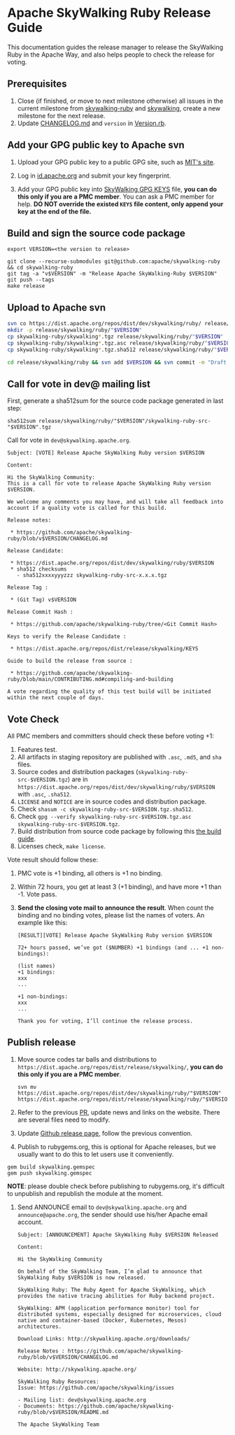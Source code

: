 # Apache SkyWalking Ruby Release Guide

This documentation guides the release manager to release the SkyWalking Ruby in the Apache Way, and also helps people to check the release for voting.

## Prerequisites

1. Close (if finished, or move to next milestone otherwise) all issues in the current milestone from [skywalking-ruby](https://github.com/apache/skywalking-ruby/milestones) and [skywalking](https://github.com/apache/skywalking/milestones), create a new milestone for the next release.
1. Update [CHANGELOG.md](../../../CHANGELOG.md) and `version` in [Version.rb](../../../lib/skywalking/version.rb).


## Add your GPG public key to Apache svn

1. Upload your GPG public key to a public GPG site, such as [MIT's site](http://pgp.mit.edu:11371/).

1. Log in [id.apache.org](https://id.apache.org/) and submit your key fingerprint.

1. Add your GPG public key into [SkyWalking GPG KEYS](https://dist.apache.org/repos/dist/release/skywalking/KEYS) file, **you can do this only if you are a PMC member**.  You can ask a PMC member for help. **DO NOT override the existed `KEYS` file content, only append your key at the end of the file.**


## Build and sign the source code package

```shell
export VERSION=<the version to release>

git clone --recurse-submodules git@github.com:apache/skywalking-ruby && cd skywalking-ruby
git tag -a "v$VERSION" -m "Release Apache SkyWalking-Ruby $VERSION"
git push --tags
make release
```

## Upload to Apache svn

```bash
svn co https://dist.apache.org/repos/dist/dev/skywalking/ruby/ release/skywalking/ruby
mkdir -p release/skywalking/ruby/"$VERSION"
cp skywalking-ruby/skywalking*.tgz release/skywalking/ruby/"$VERSION"
cp skywalking-ruby/skywalking*.tgz.asc release/skywalking/ruby/"$VERSION"
cp skywalking-ruby/skywalking*.tgz.sha512 release/skywalking/ruby/"$VERSION"

cd release/skywalking/ruby && svn add $VERSION && svn commit -m "Draft Apache SkyWalking-Ruby release $VERSION"
```

## Call for vote in dev@ mailing list

First, generate a sha512sum for the source code package generated in last step:

```shell
sha512sum release/skywalking/ruby/"$VERSION"/skywalking-ruby-src-"$VERSION".tgz
```

Call for vote in `dev@skywalking.apache.org`.

```text
Subject: [VOTE] Release Apache SkyWalking Ruby version $VERSION

Content:

Hi the SkyWalking Community:
This is a call for vote to release Apache SkyWalking Ruby version $VERSION.

We welcome any comments you may have, and will take all feedback into
account if a quality vote is called for this build.

Release notes:

 * https://github.com/apache/skywalking-ruby/blob/v$VERSION/CHANGELOG.md

Release Candidate:

 * https://dist.apache.org/repos/dist/dev/skywalking/ruby/$VERSION
 * sha512 checksums
   - sha512xxxxyyyzzz skywalking-ruby-src-x.x.x.tgz

Release Tag :

 * (Git Tag) v$VERSION

Release Commit Hash :

 * https://github.com/apache/skywalking-ruby/tree/<Git Commit Hash>

Keys to verify the Release Candidate :

 * https://dist.apache.org/repos/dist/release/skywalking/KEYS

Guide to build the release from source :

 * https://github.com/apache/skywalking-ruby/blob/main/CONTRIBUTING.md#compiling-and-building

A vote regarding the quality of this test build will be initiated
within the next couple of days.
```

## Vote Check

All PMC members and committers should check these before voting +1:

1. Features test.
1. All artifacts in staging repository are published with `.asc`, `.md5`, and `sha` files.
1. Source codes and distribution packages (`skywalking-ruby-src-$VERSION.tgz`)
are in `https://dist.apache.org/repos/dist/dev/skywalking/ruby/$VERSION` with `.asc`, `.sha512`.
1. `LICENSE` and `NOTICE` are in source codes and distribution package.
1. Check `shasum -c skywalking-ruby-src-$VERSION.tgz.sha512`.
1. Check `gpg --verify skywalking-ruby-src-$VERSION.tgz.asc skywalking-ruby-src-$VERSION.tgz`.
1. Build distribution from source code package by following this [the build guide](#build-and-sign-the-source-code-package).
1. Licenses check, `make license`.

Vote result should follow these:

1. PMC vote is +1 binding, all others is +1 no binding.

1. Within 72 hours, you get at least 3 (+1 binding), and have more +1 than -1. Vote pass.

1. **Send the closing vote mail to announce the result**.  When count the binding and no binding votes, please list the names of voters. An example like this:

   ```
   [RESULT][VOTE] Release Apache SkyWalking Ruby version $VERSION

   72+ hours passed, we’ve got ($NUMBER) +1 bindings (and ... +1 non-bindings):

   (list names)
   +1 bindings:
   xxx
   ...

   +1 non-bindings:
   xxx
   ...

   Thank you for voting, I’ll continue the release process.
   ```

## Publish release

1. Move source codes tar balls and distributions to `https://dist.apache.org/repos/dist/release/skywalking/`, **you can do this only if you are a PMC member**.

    ```shell
    svn mv https://dist.apache.org/repos/dist/dev/skywalking/ruby/"$VERSION" https://dist.apache.org/repos/dist/release/skywalking/ruby/"$VERSION"
    ```

1. Refer to the previous [PR](https://github.com/apache/skywalking-website/pull/190), update news and links on the website. There are several files need to modify.

1. Update [Github release page](https://github.com/apache/skywalking-ruby/releases), follow the previous convention.

1. Publish to rubygems.org, this is optional for Apache releases, but we usually want to do this to let users use it conveniently.

  ```shell
  gem build skywalking.gemspec
  gem push skywalking.gemspec
  ```

**NOTE**: please double check before publishing to rubygems.org, it's difficult to unpublish and republish the module at the moment.

1. Send ANNOUNCE email to `dev@skywalking.apache.org` and `announce@apache.org`, the sender should use his/her Apache email account.

    ```
    Subject: [ANNOUNCEMENT] Apache SkyWalking Ruby $VERSION Released

    Content:

    Hi the SkyWalking Community

    On behalf of the SkyWalking Team, I’m glad to announce that SkyWalking Ruby $VERSION is now released.

    SkyWalking Ruby: The Ruby Agent for Apache SkyWalking, which provides the native tracing abilities for Ruby backend project.

    SkyWalking: APM (application performance monitor) tool for distributed systems, especially designed for microservices, cloud native and container-based (Docker, Kubernetes, Mesos) architectures.

    Download Links: http://skywalking.apache.org/downloads/

    Release Notes : https://github.com/apache/skywalking-ruby/blob/v$VERSION/CHANGELOG.md

    Website: http://skywalking.apache.org/

    SkyWalking Ruby Resources:
    Issue: https://github.com/apache/skywalking/issues

    - Mailing list: dev@skywalking.apache.org
    - Documents: https://github.com/apache/skywalking-ruby/blob/v$VERSION/README.md

    The Apache SkyWalking Team
   ```
